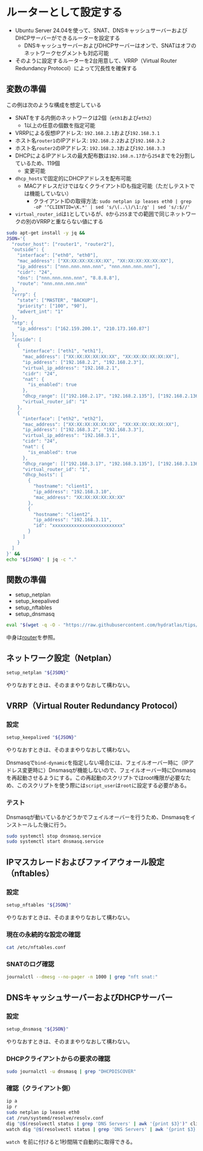 # ルーターとして設定する
- Ubuntu Server 24.04を使って、SNAT、DNSキャッシュサーバーおよびDHCPサーバーができるルーターを設定する
  - DNSキャッシュサーバーおよびDHCPサーバーはオンで、SNATはオフのネットワークセグメントも対応可能
- そのように設定するルーターを2台用意して、VRRP（Virtual Router Redundancy Protocol）によって冗長性を確保する

## 変数の準備
この例は次のような構成を想定している
- SNATをする内側のネットワークは2個（`eth1`および`eth2`）
  - 1以上の任意の個数を指定可能
- VRRPによる仮想IPアドレス: `192.168.2.1`および`192.168.3.1`
- ホスト名`router1`のIPアドレス: `192.168.2.2`および`192.168.3.2`
- ホスト名`router2`のIPアドレス: `192.168.2.3`および`192.168.3.3`
- DHCPによるIPアドレスの最大配布数は`192.168.n.17`から`254`までを2分割しているため、119個
  - 変更可能
- `dhcp_hosts`で固定的にDHCPアドレスを配布可能
  - MACアドレスだけではなくクライアントIDも指定可能（ただしテストでは機能していない）
    - クライアントIDの取得方法: `sudo netplan ip leases eth0 | grep -oP '^CLIENTID=\K.*' | sed 's/\(..\)/\1:/g' | sed 's/:$//'`
- `virtual_router_id`は`1`としているが、`0`から`255`までの範囲で同じネットワークの別のVRRPと重ならない値にする

```sh
sudo apt-get install -y jq &&
JSON='{
  "router_host": ["router1", "router2"],
  "outside": {
    "interface": ["eth0", "eth0"],
    "mac_address": ["XX:XX:XX:XX:XX:XX", "XX:XX:XX:XX:XX:XX"],
    "ip_address": ["nnn.nnn.nnn.nnn", "nnn.nnn.nnn.nnn"],
    "cidr": "24",
    "dns": ["nnn.nnn.nnn.nnn", "8.8.8.8"],
    "route": "nnn.nnn.nnn.nnn"
  },
  "vrrp": {
    "state": ["MASTER", "BACKUP"],
    "priority": ["100", "90"],
    "advert_int": "1"
  },
  "ntp": {
    "ip_address": ["162.159.200.1", "210.173.160.87"]
  },
  "inside": [
    {
      "interface": ["eth1", "eth1"],
      "mac_address": ["XX:XX:XX:XX:XX:XX", "XX:XX:XX:XX:XX:XX"],
      "ip_address": ["192.168.2.2", "192.168.2.3"],
      "virtual_ip_address": "192.168.2.1",
      "cidr": "24",
      "nat": {
        "is_enabled": true
      },
      "dhcp_range": [["192.168.2.17", "192.168.2.135"], ["192.168.2.136", "192.168.2.254"]],
      "virtual_router_id": "1"
    },
    {
      "interface": ["eth2", "eth2"],
      "mac_address": ["XX:XX:XX:XX:XX:XX", "XX:XX:XX:XX:XX:XX"],
      "ip_address": ["192.168.3.2", "192.168.3.3"],
      "virtual_ip_address": "192.168.3.1",
      "cidr": "24",
      "nat": {
        "is_enabled": true
      },
      "dhcp_range": [["192.168.3.17", "192.168.3.135"], ["192.168.3.136", "192.168.3.254"]],
      "virtual_router_id": "1", 
      "dhcp_hosts": [
        {
          "hostname": "client1",
          "ip_address": "192.168.3.10",
          "mac_address": "XX:XX:XX:XX:XX:XX"
        },
        {
          "hostname": "client2",
          "ip_address": "192.168.3.11",
          "id": "xxxxxxxxxxxxxxxxxxxxxxxxxx"
        }
      ]
    }
  ]
}' &&
echo "${JSON}" | jq -c "."
```

## 関数の準備
- setup_netplan
- setup_keepalived
- setup_nftables
- setup_dnsmasq
```sh
eval "$(wget -q -O - "https://raw.githubusercontent.com/hydratlas/tips/refs/heads/main/scripts/router")"
```
中身は[router](/scripts/router)を参照。

## ネットワーク設定（Netplan）
```sh
setup_netplan "${JSON}"
```
やりなおすときは、そのままやりなおして構わない。

## VRRP（Virtual Router Redundancy Protocol）
### 設定
```sh
setup_keepalived "${JSON}"
```
やりなおすときは、そのままやりなおして構わない。

Dnsmasqで`bind-dynamic`を指定しない場合には、フェイルオーバー時に（IPアドレス変更時に）Dnsmasqが機能しないので、フェイルオーバー時にDnsmasqを再起動させるようにする。この再起動のスクリプトではroot権限が必要なため、このスクリプトを使う際には`script_user`は`root`に設定する必要がある。

### テスト
Dnsmasqが動いているかどうかでフェイルオーバーを行うため、Dnsmasqをインストールした後に行う。
```sh
sudo systemctl stop dnsmasq.service
sudo systemctl start dnsmasq.service
```

## IPマスカレードおよびファイアウォール設定（nftables）
### 設定
```sh
setup_nftables "${JSON}"
```
やりなおすときは、そのままやりなおして構わない。

### 現在の永続的な設定の確認
```sh
cat /etc/nftables.conf
```

### SNATのログ確認
```sh
journalctl --dmesg --no-pager -n 1000 | grep "nft snat:"
```

## DNSキャッシュサーバーおよびDHCPサーバー
### 設定
```sh
setup_dnsmasq "${JSON}"
```
やりなおすときは、そのままやりなおして構わない。

### DHCPクライアントからの要求の確認
```sh
sudo journalctl -u dnsmasq | grep "DHCPDISCOVER"
```

### 確認（クライアント側）
```sh
ip a
ip r
sudo netplan ip leases eth0
cat /run/systemd/resolve/resolv.conf
dig "@$(resolvectl status | grep 'DNS Servers' | awk '{print $3}')" client1.home.apra
watch dig "@$(resolvectl status | grep 'DNS Servers' | awk '{print $3}')" google.com
```
`watch `を前に付けると1秒間隔で自動的に取得できる。